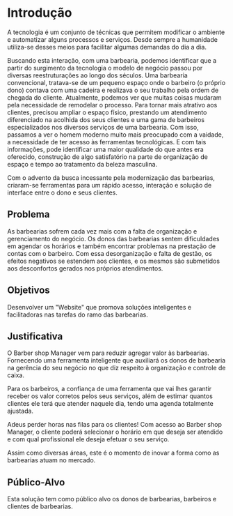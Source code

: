 # Introdução

A tecnologia é um conjunto de técnicas que permitem modificar o ambiente e automatizar alguns processos e serviços. Desde sempre a humanidade utiliza-se desses meios para facilitar algumas demandas do dia a dia.

Buscando esta interação, com uma barbearia, podemos identificar que a partir do surgimento da tecnologia o modelo de negócio passou por diversas reestruturações ao longo dos séculos. Uma barbearia convencional, tratava-se de um pequeno espaço onde o barbeiro (o próprio dono) contava com uma cadeira e realizava o seu trabalho pela ordem de chegada do cliente. Atualmente, podemos ver que muitas coisas mudaram pela necessidade de remodelar o processo. Para tornar mais atrativo aos clientes, precisou ampliar o espaço físico, prestando um atendimento diferenciado na acolhida dos seus clientes e uma gama de barbeiros especializados nos diversos serviços de uma barbearia. Com isso, passamos a ver o homem moderno muito mais preocupado com a vaidade, a necessidade de ter acesso às ferramentas tecnológicas. E com tais informações, pode identificar uma maior qualidade do que antes era oferecido, construção de algo satisfatório na parte de organização de espaço e tempo ao tratamento da beleza masculina.

Com o advento da busca incessante pela modernização das barbearias, criaram-se ferramentas para um rápido acesso, interação e solução de interface entre o dono e seus clientes. 

## Problema

As barbearias sofrem cada vez mais com a falta de organização e gerenciamento do negócio. Os donos das barbearias sentem dificuldades em agendar os horários e também encontrar problemas na prestação de contas com o barbeiro. Com essa desorganização e falta de gestão, os efeitos negativos se estendem aos clientes, e os mesmos são submetidos aos desconfortos gerados nos próprios atendimentos.

## Objetivos

Desenvolver um "Website" que promova soluções inteligentes e facilitadoras nas tarefas do ramo das barbearias.
 
## Justificativa

O Barber shop Manager vem para reduzir agregar valor às barbearias. Fornecendo uma ferramenta inteligente que auxiliará os donos de barbearia na gerência do seu negócio no que diz respeito à organização e controle de caixa. 

Para os barbeiros, a confiança de uma ferramenta que vai lhes garantir receber os valor corretos pelos seus serviços, além de estimar quantos clientes ele terá que atender naquele dia, tendo uma agenda totalmente ajustada.

Adeus perder horas nas filas para os clientes! Com acesso ao Barber shop Manager, o cliente poderá selecionar o horário em que deseja ser atendido e com qual profissional ele deseja efetuar o seu serviço.

Assim como diversas áreas, este é o momento de inovar a forma como as barbearias atuam no mercado. 

## Público-Alvo

Esta solução tem como público alvo os donos de barbearias, barbeiros e clientes de barbearias.